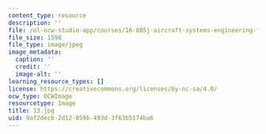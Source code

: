 ```yaml
---
content_type: resource
description: ''
file: /ol-ocw-studio-app/courses/16-885j-aircraft-systems-engineering-fall-2005/9af2decb2d12859b493d3f63b5174ba6_13.jpg
file_size: 1598
file_type: image/jpeg
image_metadata:
  caption: ''
  credit: ''
  image-alt: ''
learning_resource_types: []
license: https://creativecommons.org/licenses/by-nc-sa/4.0/
ocw_type: OCWImage
resourcetype: Image
title: 13.jpg
uid: 9af2decb-2d12-859b-493d-3f63b5174ba6
---
```

